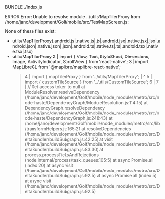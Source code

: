BUNDLE ./index.js

ERROR Error: Unable to resolve module ../utils/MapTilerProxy from /home/jano/development/Golf/mobile/src/TestMapScreen.js:

None of these files exist:

- utils/MapTilerProxy(.android.js|.native.js|.js|.android.jsx|.native.jsx|.jsx|.android.json|.native.json|.json|.android.ts|.native.ts|.ts|.android.tsx|.native.tsx|.tsx)
- utils/MapTilerProxy
  2 | import { View, Text, StyleSheet, Dimensions, Image, ActivityIndicator, ScrollView } from 'react-native';
  3 | import MapLibreGL from '@maplibre/maplibre-react-native';
  > 4 | import { mapTilerProxy } from '../utils/MapTilerProxy';
      |                                ^
  5 | import { customTileSource } from '../utils/CustomTileSource';
  6 |
  7 | // Set access token to null
  at ModuleResolver.resolveDependency (/home/jano/development/Golf/mobile/node_modules/metro/src/node-haste/DependencyGraph/ModuleResolution.js:114:15)
  at DependencyGraph.resolveDependency (/home/jano/development/Golf/mobile/node_modules/metro/src/node-haste/DependencyGraph.js:248:43)
  at /home/jano/development/Golf/mobile/node_modules/metro/src/lib/transformHelpers.js:165:21
  at resolveDependencies (/home/jano/development/Golf/mobile/node_modules/metro/src/DeltaBundler/buildSubgraph.js:42:25)
  at visit (/home/jano/development/Golf/mobile/node_modules/metro/src/DeltaBundler/buildSubgraph.js:83:30)
  at process.processTicksAndRejections (node:internal/process/task_queues:105:5)
  at async Promise.all (index 20)
  at async visit (/home/jano/development/Golf/mobile/node_modules/metro/src/DeltaBundler/buildSubgraph.js:92:5)
  at async Promise.all (index 5)
  at async visit (/home/jano/development/Golf/mobile/node_modules/metro/src/DeltaBundler/buildSubgraph.js:92:5)
